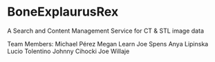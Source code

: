 # BoneExplaurusRex

A Search and Content Management Service for CT & STL image data

Team Members:
Michael Pérez
Megan Learn
Joe Spens
Anya Lipinska
Lucio Tolentino
Johnny Cihocki
Joe Willaje
